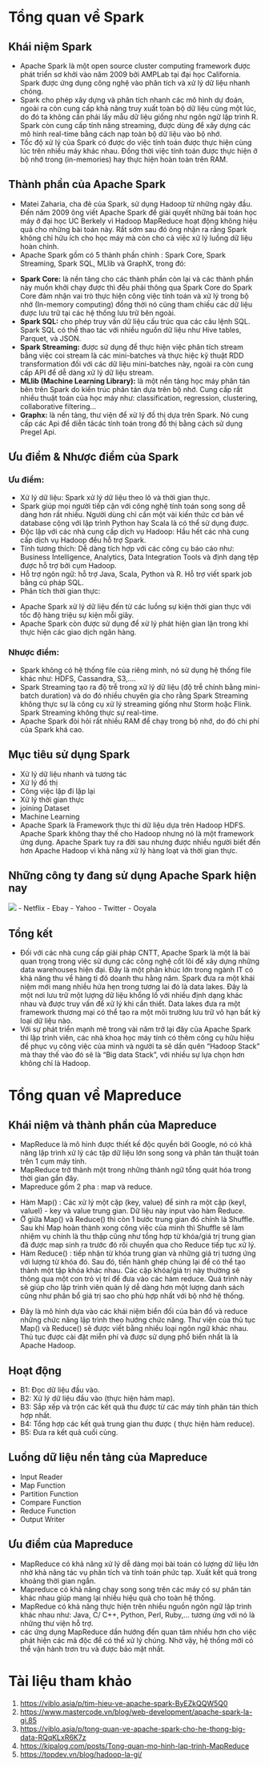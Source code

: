 # Tổng quan về Spark
## Khái niệm Spark
 - Apache Spark là một open source cluster computing framework được phát triển sơ khởi vào năm 2009 bởi AMPLab tại đại học California. Spark được ứng dụng công nghệ vào phân tích và xử lý dữ liệu nhanh chóng.
 - Spark cho phép xây dựng và phân tích nhanh các mô hình dự đoán, ngoài ra còn cung cấp khả năng truy xuất toàn bộ dữ liệu cùng một lúc, do đó ta không cần phải lấy mẫu dữ liệu giống như ngôn ngữ lập trình R. Spark còn cung cấp tính năng streaming, được dùng để xây dựng các mô hình real-time bằng cách nạp toàn bộ dữ liệu vào bộ nhớ.
 - Tốc độ xử lý của Spark có được do việc tính toán được thực hiện cùng lúc trên nhiều máy khác nhau. Đồng thời việc tính toán được thực hiện ở bộ nhớ trong (in-memories) hay thực hiện hoàn toàn trên RAM.
## Thành phần của Apache Spark
 - Matei Zaharia, cha đẻ của Spark, sử dụng Hadoop từ những ngày đầu. Đến năm 2009 ông viết Apache Spark để giải quyết những bài toán học máy ở đại học UC Berkely vì Hadoop MapReduce hoạt động không hiệu quả cho những bài toán này. Rất sớm sau đó ông nhận ra rằng Spark không chỉ hữu ích cho học máy mà còn cho cả việc xử lý luồng dữ liệu hoàn chỉnh.
 - Apache Spark gồm có 5 thành phần chính : Spark Core, Spark Streaming, Spark SQL, MLlib và GraphX, trong đó:
  + **Spark Core:** là nền tảng cho các thành phần còn lại và các thành phần này muốn khởi chạy được thì đều phải thông qua Spark Core do Spark Core đảm nhận vai trò thực hiện công việc tính toán và xử lý trong bộ nhớ (In-memory computing) đồng thời nó cũng tham chiếu các dữ liệu được lưu trữ tại các hệ thống lưu trữ bên ngoài.
  + **Spark SQL:** cho phép truy vấn dữ liệu cấu trúc qua các câu lệnh SQL. Spark SQL có thể thao tác với nhiều nguồn dữ liệu như Hive tables, Parquet, và JSON.
  + **Spark Streaming:** được sử dụng để thực hiện việc phân tích stream bằng việc coi stream là các mini-batches và thực hiệc kỹ thuật RDD transformation đối với các dữ liệu mini-batches này, ngoài ra còn cung cấp API để dễ dàng xử lý dữ liệu stream.
  + **MLlib (Machine Learning Library):** là một nền tảng học máy phân tán bên trên Spark do kiến trúc phân tán dựa trên bộ nhớ. Cung cấp rất nhiều thuật toán của học máy như: classification, regression, clustering, collaborative filtering…
  + **Graphx:** là nền tảng, thư viện để xử lý đồ thị dựa trên Spark. Nó cung cấp các Api để diễn tảcác tính toán trong đồ thị bằng cách sử dụng Pregel Api.
 ## Ưu điểm & Nhược điểm của Spark
 ### Ưu điểm:
 - Xử lý dữ liệu: Spark xử lý dữ liệu theo lô và thời gian thực.
 - Spark giúp mọi người tiếp cận với công nghệ tính toán song song dễ dàng hơn rất nhiều. Người dùng chỉ cần một vài kiến thức cơ bản về database cộng với lập trình Python hay Scala là có thể sử dụng được.
 - Độc lập với các nhà cung cấp dịch vụ Hadoop: Hầu hết các nhà cung cấp dịch vụ Hadoop đều hỗ trợ Spark.
 - Tính tương thích: Dễ dàng tích hợp với các công cụ báo cáo như: Business Intelligence, Analytics, Data Integration Tools và định dạng tệp được hỗ trợ bởi cụm Hadoop.
 - Hỗ trợ ngôn ngữ: hỗ trợ Java, Scala, Python và R. Hỗ trợ viết spark job bằng cú pháp SQL.
 - Phân tích thời gian thực: 
  + Apache Spark xử lý dữ liệu đến từ các luồng sự kiện thời gian thực với tốc độ hàng triệu sự kiện mỗi giây.
  + Apache Spark còn được sử dụng để xử lý phát hiện gian lận trong khi thực hiện các giao dịch ngân hàng.
### Nhược điểm:
 - Spark không có hệ thống file của riêng mình, nó sử dụng hệ thống file khác như: HDFS, Cassandra, S3,….
 - Spark Streaming tạo ra độ trễ trong xử lý dữ liệu (độ trễ chính bằng mini-batch duration) và do đó nhiều chuyên gia cho rằng Spark Streaming không thực sự là công cụ xử lý streaming giống như Storm hoặc Flink. Spark Streaming không thực sự real-time.
 - Apache Spark đòi hỏi rất nhiều RAM để chạy trong bộ nhớ, do đó chi phí của Spark khá cao.
## Mục tiêu sử dụng Spark
 - Xử lý dữ liệu nhanh và tương tác
 - Xử lý đồ thị
 - Công việc lặp đi lặp lại
 - Xử lý thời gian thực
 - joining Dataset
 - Machine Learning
 - Apache Spark là Framework thực thi dữ liệu dựa trên Hadoop HDFS. Apache Spark không thay thế cho Hadoop nhưng nó là một framework ứng dụng. Apache Spark tuy ra đời sau nhưng được nhiều người biết đến hơn Apache Hadoop vì khả năng xử lý hàng loạt và thời gian thực.
## Những công ty đang sử dụng Apache Spark hiện nay
<img src="https://viblo.asia/uploads/fdac5aee-56e7-4a29-83f8-edc8dff6b9c8.jpg">
- Netflix
- Ebay
- Yahoo
- Twitter
- Ooyala


## Tổng kết
- Đối với các nhà cung cấp giải pháp CNTT, Apache Spark là một lá bài quan trọng trong việc sử dụng các công nghệ cốt lõi để xây dựng những data warehouses hiện đại. Đây là một phân khúc lớn trong ngành IT có khả năng thu về hàng tỉ đô doanh thu hằng năm. Spark đưa ra một khái niệm mới mang nhiều hứa hẹn trong tương lai đó là data lakes. Đây là một nơi lưu trữ một lượng dữ liệu khổng lồ với nhiều định dạng khác nhau và được truy vấn để xử lý khi cần thiết. Data lakes đưa ra một framework thương mại có thể tạo ra một môi trường lưu trữ vô hạn bất kỳ loại dữ liệu nào.
- Với sự phát triển mạnh mẽ trong vài năm trở lại đây của Apache Spark thì lập trình viên, các nhà khoa học máy tính có thêm công cụ hữu hiệu để phục vụ công việc của mình và người ta sẽ dần quên “Hadoop Stack” mà thay thế vào đó sẽ là “Big data Stack”, với nhiều sự lựa chọn hơn không chỉ là Hadoop.
# Tổng quan về Mapreduce
## Khái niệm và thành phần của Mapreduce
 - MapReduce là mô hình được thiết kế độc quyền bởi Google, nó có khả năng lập trình xử lý các tập dữ liệu lớn song song và phân tán thuật toán trên 1 cụm máy tính.
 - MapReduce trở thành một trong những thành ngữ tổng quát hóa trong thời gian gần đây.
 - Mapreduce gồm 2 pha : map và reduce.
  + Hàm Map() : Các xử lý một cặp (key, value) để sinh ra một cặp (keyI, valueI) - key và value trung gian. Dữ liệu này input vào hàm Reduce.
  + Ở giữa Map() và Reduce() thì còn 1 bước trung gian đó chính là Shuffle. Sau khi Map hoàn thành  xong công việc của mình thì Shuffle sẽ làm nhiệm vụ chính là thu thập cũng như tổng hợp từ khóa/giá trị trung gian đã được map sinh ra trước đó rồi chuyển qua cho Reduce tiếp tục xử lý.
  + Hàm Reduce() : tiếp nhận từ khóa trung gian và những giá trị tương ứng với lượng từ khóa đó. Sau đó, tiến hành ghép chúng lại để có thể tạo thành một tập khóa khác nhau. Các cặp khóa/giá trị này thường sẽ thông qua một con trỏ vị trí để đưa vào các hàm reduce. Quá trình này sẽ giúp cho lập trình viên quản lý dễ dàng hơn một lượng danh sách cũng như  phân bổ giá trị sao cho  phù hợp nhất với bộ nhớ hệ thống.
 - Đây là mô hình dựa vào các khái niệm biển đối của bản đồ và reduce những chức năng lập trình theo hướng chức năng. Thư viện của thủ tục Map() và Reduce() sẽ được viết bằng nhiều loại ngôn ngữ khác nhau. Thủ tục được cài đặt miễn phí và được sử dụng phổ biến nhất là là Apache Hadoop.
## Hoạt động
 - B1: Đọc dữ liệu đầu vào.
 - B2: Xử lý dữ liệu đầu vào (thực hiện hàm map).
 - B3: Sắp xếp và trộn các kết quả thu được từ các máy tính phân tán thích hợp nhất.
 - B4: Tổng hợp các kết quả trung gian thu được ( thực hiện hàm reduce).
 - B5: Đưa ra kết quả cuối cùng.

## Luồng dữ liệu nền tảng của Mapreduce
 - Input Reader
 - Map Function
 - Partition Function
 - Compare Function
 - Reduce Function
 - Output Writer
## Ưu điểm của Mapreduce
- MapReduce có khả năng xử lý dễ dàng mọi bài toán có lượng dữ liệu lớn nhờ khả năng tác vụ phân tích và tính toán phức tạp. Xuất kết quả trong khoảng thời gian ngắn.
- Mapreduce có khả năng chạy song song trên các máy có sự phân tán  khác nhau giúp mang lại nhiều hiệu quả cho toàn hệ thống.
- MapRedue có khả năng thực hiện trên nhiều nguồn ngôn ngữ lập trình khác nhau như: Java, C/ C++, Python, Perl, Ruby,… tương ứng với nó là những thư viện hỗ trợ. 
- các ứng dụng MapReduce dần hướng đến quan tâm nhiều hơn cho việc phát hiện các mã độc để có thể xử lý chúng. Nhờ vậy, hệ thống mới có thể vận hành trơn tru và được bảo mật nhất.
# Tài liệu tham khảo
1. https://viblo.asia/p/tim-hieu-ve-apache-spark-ByEZkQQW5Q0
2. https://www.mastercode.vn/blog/web-development/apache-spark-la-gi.85
3. https://viblo.asia/p/tong-quan-ve-apache-spark-cho-he-thong-big-data-RQqKLxR6K7z
4. https://kipalog.com/posts/Tong-quan-mo-hinh-lap-trinh-MapReduce
5. https://topdev.vn/blog/hadoop-la-gi/
